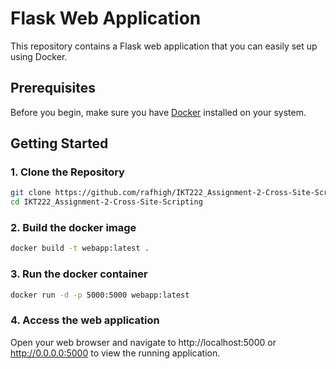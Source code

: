 # Flask Web Application

This repository contains a Flask web application that you can easily set up using Docker.

## Prerequisites

Before you begin, make sure you have [Docker](https://www.docker.com/get-started) installed on your system.

## Getting Started

### 1. Clone the Repository

```bash
git clone https://github.com/rafhigh/IKT222_Assignment-2-Cross-Site-Scripting.git
cd IKT222_Assignment-2-Cross-Site-Scripting
```

### 2. Build the docker image

```bash
docker build -t webapp:latest .
```


### 3. Run the docker container

```bash
docker run -d -p 5000:5000 webapp:latest
```

### 4. Access the web application
Open your web browser and navigate to http://localhost:5000 or http://0.0.0.0:5000 to view the running application.


